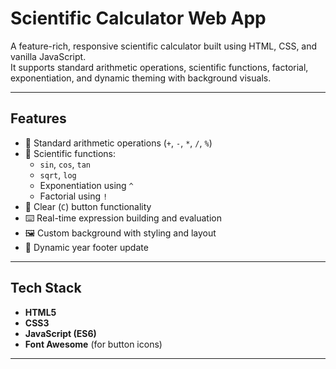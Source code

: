 #  Scientific Calculator Web App

A feature-rich, responsive scientific calculator built using HTML, CSS, and vanilla JavaScript.  
It supports standard arithmetic operations, scientific functions, factorial, exponentiation, and dynamic theming with background visuals.

---

##  Features

- 🔢 Standard arithmetic operations (`+`, `-`, `*`, `/`, `%`)
- 🧠 Scientific functions:
  - `sin`, `cos`, `tan`
  - `sqrt`, `log`
  - Exponentiation using `^`
  - Factorial using `!`
- 🧼 Clear (`C`) button functionality
- ⌨️ Real-time expression building and evaluation
- 🖼️ Custom background with styling and layout
- 📆 Dynamic year footer update

---

##  Tech Stack

- **HTML5**
- **CSS3**
- **JavaScript (ES6)**
- **Font Awesome** (for button icons)

---
